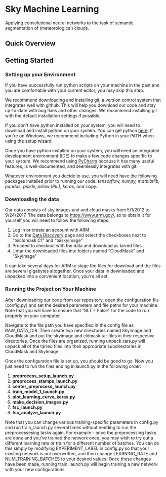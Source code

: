 # Sky Machine Learning

Applying convolutional neural networks to the task of semantic segmentation of (meteorological) clouds. 


## Quick Overview

## Getting Started

### Setting up your Environment

If you have successfully run python scripts on your machine in the past and you are comfortable with your current editor, you may skip this step. 

We recommend downloading and installing <a href="https://git-scm.com/downloads">git</a>, a version control system that integrates well with github. This will help you download our code and stay up-to-date with bug fixes and other changes. We recommend installing git with the default installation settings if possible. 

If you don't have python installed on your system, you will need to download and install python on your system. You can get python <a href="https://www.python.org/downloads/">here</a>. If you're on Windows, we recommend including Python in your PATH when using the setup wizard.

Once you have python installed on your system, you will need an integrated development environment (IDE) to make a few code changes specific to your system. We recommend using <a href="https://www.jetbrains.com/pycharm/download/">PyCharm</a> because it has many useful features, is well-documented, and seemlessly integrates with git. 

Whatever environment you decide to use, you will need have the following packages installed prior to running our code: <i>tensorflow, numpy, matplotlib, pandas, pickle, pillow (PIL), keras, and scipy.</i>


### Downloading the data
Our data consists of sky images and and cloud masks from 5/1/2012 to 9/24/2017. The data belongs to <a href="https://www.arm.gov/">https://www.arm.gov/</a>, so to obtain it for yourself you will need to follow the following steps:
<ol>
  <li>Log in or create an account with ARM</li>
  <li>Go to the <a href="https://www.archive.arm.gov/discovery/#v/results/s/fsite::sgp.P/ffac::sgp.C1/fdpl::sgptsicldmaskC1.a1/fdpl::sgptsiskyimageC1.a1">Data Discovery</a> page and select the checkboxes next to "tsicldmask C1" and "tsiskyimage" </li>
  <li>Proceed to checkout with the data and download as tarred files.</li>
  <li>Untar the downloaded files into folders named "CloudMask" and "SkyImage"</li>
</ol>

It can take several days for ARM to stage the files for download and the files are several gigabytes altogether. Once your data in downloaded and unpacked into a convenient location, you're all set.

### Running the Project on Your Machine

After downloading our code from our repository, open the configuration file (config.py) and set the desired parameters and file paths for your machine. Note that you will have to ensure that "BLT = False" for the code to run properly on your computer.

Navigate to the file path you have specified in the config file as RAW_DATA_DIR. Then create two new directories named SkyImage and CloudMask and put the skyimage and cldmask tar files in their respective directories. Once the files are organized, running unpack_tars.py will unpack all of the tarred files into their appropriate subdirectories in CloudMask and SkyImage.

Once the configuration file is set up, you should be good to go. Now you just need to run the files ending in launch.py in the following order:
<ol>
  <li> <strong>preprocess_setup_launch.py</strong></li>
  <li><strong>preprocess_stamps_launch.py</strong></li>
  <li><strong>center_preprocess_launch.py</strong></li>
  <li><strong>train_model_1_launch.py</strong></li>
  <li><strong>plot_learning_curve_keras.py</strong></li>
  <li><strong>make_decision_images.py</strong></li>
  <li><strong>fsc_launch.py</strong></li>
  <li><strong>fsc_analyze_launch.py</strong></li> 
</ol>

Note that you can change various training-specific parameters in config.py and run train_launch.py several times without needing to run the preprocessesing tasks again. For example - once the preprocessing tasks are done and you've trained the network once, you may wish to try out a different learning rate or train for a different number of batches. You can do this simply by modifying EXPERIMENT_LABEL in config.py so that your existing network is not overwritten, and then change LEARNING_RATE and NUM_TRAINING_BATCHES to your desired values. Once these changes have been made, running train_launch.py will begin training a new network with your new configurations.
